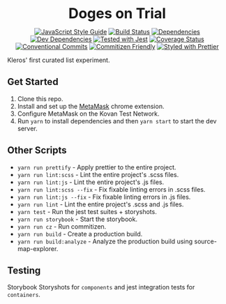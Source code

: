 <p align="center">
  <b style="font-size: 32px;">Doges on Trial</b>
</p>

<p align="center">
  <a href="https://standardjs.com"><img src="https://img.shields.io/badge/code_style-standard-brightgreen.svg" alt="JavaScript Style Guide"></a>
  <a href="https://travis-ci.org/kleros/doges-on-trial"><img src="https://travis-ci.org/kleros/doges-on-trial.svg?branch=master" alt="Build Status"></a>
  <a href="https://david-dm.org/kleros/doges-on-trial"><img src="https://david-dm.org/kleros/doges-on-trial.svg" alt="Dependencies"></a>
  <a href="https://david-dm.org/kleros/doges-on-trial?type=dev"><img src="https://david-dm.org/kleros/doges-on-trial/dev-status.svg" alt="Dev Dependencies"></a>
  <a href="https://github.com/facebook/jest"><img src="https://img.shields.io/badge/tested_with-jest-99424f.svg" alt="Tested with Jest"></a>
  <a href="https://coveralls.io/github/kleros/doges-on-trial?branch=master"><img src="https://coveralls.io/repos/github/kleros/doges-on-trial/badge.svg?branch=master" alt="Coverage Status"></a>
  <a href="https://conventionalcommits.org"><img src="https://img.shields.io/badge/Conventional%20Commits-1.0.0-yellow.svg" alt="Conventional Commits"></a>
  <a href="http://commitizen.github.io/cz-cli/"><img src="https://img.shields.io/badge/commitizen-friendly-brightgreen.svg" alt="Commitizen Friendly"></a>
  <a href="https://github.com/prettier/prettier"><img src="https://img.shields.io/badge/styled_with-prettier-ff69b4.svg" alt="Styled with Prettier"></a>
</p>

Kleros' first curated list experiment.

## Get Started

1.  Clone this repo.
2.  Install and set up the [MetaMask](https://chrome.google.com/webstore/detail/metamask/nkbihfbeogaeaoehlefnkodbefgpgknn?hl=en) chrome extension.
3.  Configure MetaMask on the Kovan Test Network.
4.  Run `yarn` to install dependencies and then `yarn start` to start the dev server.

## Other Scripts

- `yarn run prettify` - Apply prettier to the entire project.
- `yarn run lint:scss` - Lint the entire project's .scss files.
- `yarn run lint:js` - Lint the entire project's .js files.
- `yarn run lint:scss --fix` - Fix fixable linting errors in .scss files.
- `yarn run lint:js --fix` - Fix fixable linting errors in .js files.
- `yarn run lint` - Lint the entire project's .scss and .js files.
- `yarn test` - Run the jest test suites + storyshots.
- `yarn run storybook` - Start the storybook.
- `yarn run cz` - Run commitizen.
- `yarn run build` - Create a production build.
- `yarn run build:analyze` - Analyze the production build using source-map-explorer.

## Testing

Storybook Storyshots for `components` and jest integration tests for `containers`.
